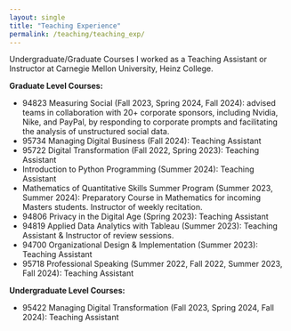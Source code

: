 ```yaml
---
layout: single
title: "Teaching Experience"
permalink: /teaching/teaching_exp/
---
```


Undergraduate/Graduate Courses I worked as a Teaching Assistant or Instructor at Carnegie Mellon University, Heinz College.

**Graduate Level Courses:**
- 94823 Measuring Social (Fall 2023, Spring 2024, Fall 2024): advised teams in collaboration with 20+ corporate sponsors, including Nvidia, Nike, and PayPal, by responding to corporate prompts and facilitating the analysis of unstructured social data.
- 95734 Managing Digital Business (Fall 2024): Teaching Assistant
- 95722 Digital Transformation (Fall 2022, Spring 2023): Teaching Assistant
- Introduction to Python Programming (Summer 2024): Teaching Assistant
- Mathematics of Quantitative Skills Summer Program (Summer 2023, Summer 2024): Preparatory Course in Mathematics for incoming Masters students. Instructor of weekly recitation.
- 94806 Privacy in the Digital Age (Spring 2023): Teaching Assistant
- 94819 Applied Data Analytics with Tableau (Summer 2023): Teaching Assistant & Instructor of review sessions.
- 94700 Organizational Design & Implementation (Summer 2023): Teaching Assistant
- 95718 Professional Speaking (Summer 2022, Fall 2022, Summer 2023, Fall 2024): Teaching Assistant

**Undergraduate Level Courses:**
- 95422 Managing Digital Transformation (Fall 2023, Spring 2024, Fall 2024): Teaching Assistant
